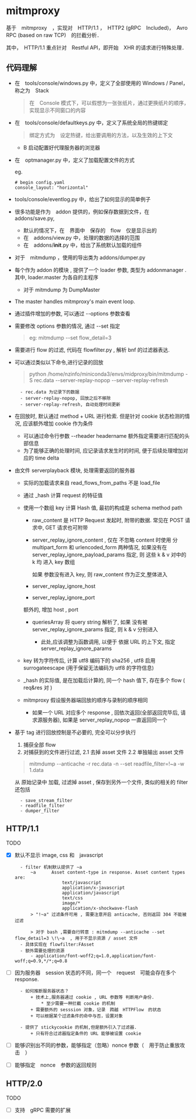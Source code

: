 # mitmproxy

基于　mitmproxy　，实现对　HTTP/1.1 ，　HTTP2 (gRPC　Included)，　Avro RPC (based on raw TCP)　的拦截分析．

其中，　HTTP/1.1 重点针对　Restful API，即开始　XHR 的请求进行特殊处理．

## 代码理解

- 在　tools/console/windows.py 中，定义了全部使用的 Windows / Panel，称之为　Stack

    > 在　Console 模式下，可以假想为一张张纸片，通过更换纸片的顺序，实现显示不同窗口的内容

- 在　tools/console/defaultkeys.py 中，定义了系统全局的热键绑定

    > 绑定方式为　设定热键，给出要调用的方法，以及生效的上下文

    - B 启动配置好代理服务器的浏览器

- 在　optmanager.py 中，定义了加载配置文件的方式

    eg. 

    ```
    # begin config.yaml 
    console_layout: "horizontal"
    ```
- tools/console/eventlog.py 中，给出了如何显示的简单例子

- 很多功能是作为　addon 提供的，例如保存数据到文件，在　addons/save.py,

    - 默认的情况下，在　界面中　保存的　flow　仅是显示出的
    - 在　addons/view.py 中，处理的数据的选择的范围
    - 在　addons/__init__.py 中，给出了系统默认加载的组件

- 对于　mitmdump ，使用的导出类为 addons/dumper.py

- 每个作为 addon 的模块 , 提供了一个 loader 参数, 类型为 addonmanager . 其中, loader.master 为各自的主程序

    - 对于 mitmdump 为 DumpMaster

- The master handles mitmproxy's main event loop.

- 通过插件增加的参数, 可以通过 --options 参数查看

- 需要修改 options 参数的情况,  通过 --set 指定

    > eg: mitmdump --set flow_detail=3

- 需要进行 flow 的过滤, 代码在 flowfilter.py , 解析 bnf 的过滤器表达.

- 可以通过类似以下命令,进行记录的回放

    > python /home/nzinfo/miniconda3/envs/midproxy/bin/mitmdump -S rec.data --server-replay-nopop --server-replay-refresh

        - rec.data 为记录下的数据
        - server-replay-nopop, 回放之后不移除
        - server-replay-refresh, 自动处理时间更新

- 在回放时, 默认通过 method + URL 进行检索. 但是针对 cookie 状态检测的情况, 应该额外增加 cookie 作为条件
    
    - 可以通过命令行参数 --rheader headername 额外指定需要进行匹配的头部信息
    - 为了能够正确的处理时间, 应记录请求发生时的时间, 便于后续处理增加对应的 time delta 

- 由文件 serverplayback 模块, 处理需要返回的服务器 

    - 实际的加载请求来自 read_flows_from_paths 不是 load_file

    - 通过 _hash 计算 request 的特征值

    - 使用一个数组 key 计算 Hash 值, 最初的构成是 schema method path

        + raw_content 是 HTTP Request 发起时, 附带的数据. 常见在 POST 请求中, GET 请求也可附带
        + server_replay_ignore_content , 仅在 不忽略 content 时使用
            分 multipart_form 和 urlencoded_form 两种情况,
            如果没有在 server_replay_ignore_payload_params 指定, 则 这些 k & v 对中的 k 均 进入 key 数组

            如果 参数没有进入 key, 则  raw_content 作为正文,整体进入
        + server_replay_ignore_host
        + server_replay_ignore_port

        额外的, 增加 host , port 

        + queriesArray 将 query string 解析了, 如果 没有被 server_replay_ignore_params 指定, 则 k & v 分别进入

            * 此处,应该调整为函数调用, 以便于 依据 URL 的上下文, 指定 server_replay_ignore_params

    - key 转为字符传后, 计算 utf8 编码下的 sha256 , utf8 启用 surrogateescape (用于保留无法编码为 utf8 的字符信息)
    - _hash 的实际值, 是在加载后计算的, 同一个 hash 值下, 存在多个 flow ( req&res 对 )
    - mitmproxy 假设服务器端回放的顺序与录制的顺序相同

        * 如果一个 URL 对应多个 response , 回依次返回(全部返回完毕后, 请求源服务器), 如果是 server_replay_nopop 一直返回同一个

- 基于 tag 进行回放控制是不必要的, 完全可以分步执行

    1. 捕获全部 flow
    2. 对捕获到的文件进行过滤, 
        2.1 去掉 asset 文件
        2.2 单独输出 asset 文件

    > mitmdump --anticache -r rec.data -n --set readfile_filter=\!\~a -w 1.data

    从 原始记录中 加载, 过滤掉 asset , 保存到另外一个文件, 类似的相关的 filter 还包括

        - save_stream_filter
        - readfile_filter
        - dumper_filter

## HTTP/1.1

TODO

- [X] 默认不显示 image, css 和　javascript

        - filter 机制默认提供了 ~a 
            ~a      Asset content-type in response. Asset content types are:
                        text/javascript
                        application/x-javascript
                        application/javascript
                        text/css
                        image/*
                        application/x-shockwave-flash
            > "!~a" 过滤条件可用 , 需要注意开启 anticache, 否则返回 304 不能被过滤

            > 对于 bash ,需要自行转意 : mitmdump --anticache --set flow_detail=3 \!\~a  , 用于不显示资源 / asset 文件
        - 具体实现在 flowfilter:FAsset 
        - 额外需要处理的资源
            - application/font-woff2;q=1.0,application/font-woff;q=0.9,*/*;q=0.8

- [ ] 因为服务器　session 状态的不同，同一个　request　可能会存在多个 response.
    
        - 如何推断服务器状态？
            + 技术上,服务器通过 cookie , URL 参数等 判断用户身份.
                * 至少需要一种拦截 cookie 的机制
            + 需要额外的 sesssion 对象，记录　跨越　HTTPFlow　的状态
            + 可以根据某个过滤条件的命中与否，设置对象

        - 提供了 stickycookie 的机制,但是额外引入了过滤器.
            + 只有符合过滤器指定条件的 URL 能够被设置 cookie

- [ ] 能够识别出不同的参数，能够指定（忽略）nonce 参数（　用于防止重放攻击　）
- [ ] 能够指定　nonce　参数的返回规则

## HTTP/2.0

TODO

- [ ] 支持　gRPC 需要的扩展
